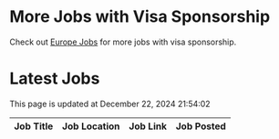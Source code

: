 # More Jobs with Visa Sponsorship

Check out [Europe Jobs](https://github.com/sureshparimi/europejobs#latest-jobs) for more jobs with visa sponsorship.

# Latest Jobs

This page is updated at December 22, 2024 21:54:02

| Job Title | Job Location | Job Link | Job Posted |
| --- | --- | --- | --- |
